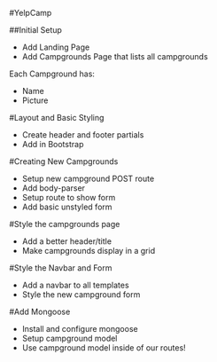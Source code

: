 #YelpCamp

##Initial Setup
* Add Landing Page
* Add Campgrounds Page that lists all campgrounds

Each Campground has:
   * Name
   * Picture

#Layout and Basic Styling
* Create header and footer partials
* Add in Bootstrap

#Creating New Campgrounds
* Setup new campground POST route
* Add body-parser
* Setup route to show form
* Add basic unstyled form

#Style the campgrounds page
* Add a better header/title
* Make campgrounds display in a grid

#Style the Navbar and Form
* Add a navbar to all templates
* Style the new campground form

#Add Mongoose
* Install and configure mongoose
* Setup campground model
* Use campground model inside of our routes!
